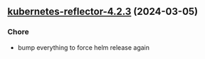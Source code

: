 

## [kubernetes-reflector-4.2.3](https://github.com/truecharts/charts/compare/kubernetes-reflector-4.2.2...kubernetes-reflector-4.2.3) (2024-03-05)

### Chore



- bump everything to force helm release again